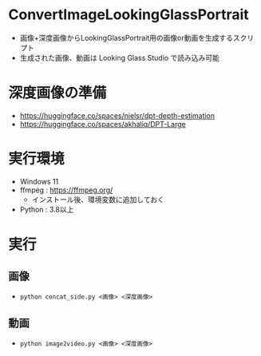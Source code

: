 # ConvertImageLookingGlassPortrait
- 画像+深度画像からLookingGlassPortrait用の画像or動画を生成するスクリプト
- 生成された画像、動画は Looking Glass Studio で読み込み可能

# 深度画像の準備
- https://huggingface.co/spaces/nielsr/dpt-depth-estimation
- https://huggingface.co/spaces/akhaliq/DPT-Large

# 実行環境
- Windows 11
- ffmpeg : https://ffmpeg.org/
  - インストール後、環境変数に追加しておく
- Python : 3.8以上

# 実行
## 画像
- `python concat_side.py <画像> <深度画像>`
## 動画
- `python image2video.py <画像> <深度画像>`
